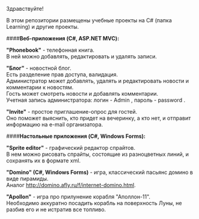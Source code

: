 Здравствуйте!

В этом репозитории размещены учебные проекты на C# (папка Learning) и другие проекты.

####<b>Веб-приложения (C#, ASP.NET MVC):</b><br>

<b>"Phonebook"</b> - телефонная книга.<br>
В ней можно добавлять, редактировать и удалять записи.

<b>"Блог"</b> - новостной блог.<br>
Есть разделение прав доступа, валидация.<br>
Администратор может добавлять, удалять и редактировать новости и комментарии к новостям.<br>
Гость может смотреть новости и добавлять комментарии.<br>
Учетная запись администратора: логин - Admin , пароль - password .

<b>"Invite"</b> - простое приглашение-опрос для гостей.<br>
Оно поможет выяснить, кто придет на вечеринку, а кто нет, и отправит информацию на e-mail организатора.

####<b>Настольные приложения (C#, Windows Forms):</b><br>

<b>"Sprite editor"</b> - графический редактор спрайтов.<br>
В нем можно рисовать спрайты, состоящие из разноцветных линий, и сохранять их в формате xml. 

<b>"Domino" (C#, Windows Forms)</b> - игра, классический пасьянс домино в виде пирамиды.<br>
Аналог http://domino.afly.ru/f/internet-domino.html.

<b>"Apollon"</b> - игра про прилунение корабля "Аполлон-11".<br>
Необходимо аккуратно посадить корабль на поверхность Луны, не разбив его и не истратив все топливо.
